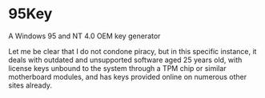 # 95Key
A Windows 95 and NT 4.0 OEM key generator

Let me be clear that I do not condone piracy, but in this specific instance, it deals with outdated and unsupported software aged 25 years old, with license keys unbound to the system through a TPM chip or similar motherboard modules, and has keys provided online on numerous other sites already.
